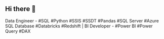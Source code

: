 ## Hi there 👋
Data Engineer - #SQL #Python #SSIS #SSDT #Pandas #SQL Server #Azure SQL Database #Databricks #Redshift | BI Developer - #Power BI #Power Query #DAX
<!--
**gmdaniel09/gmdaniel09** is a ✨ _special_ ✨ repository because its `README.md` (this file) appears on your GitHub profile.

Here are some ideas to get you started:

- 🔭 I’m currently working on ...
- 🌱 I’m currently learning ...
- 👯 I’m looking to collaborate on ...
- 🤔 I’m looking for help with ...
- 💬 Ask me about ...
- 📫 How to reach me: ...
- 😄 Pronouns: ...
- ⚡ Fun fact: ...
-->
